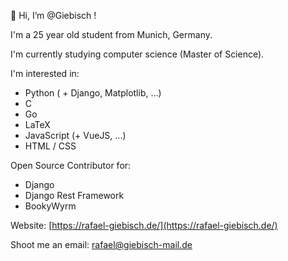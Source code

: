 👋 Hi, I’m @Giebisch !

I'm a 25 year old student from Munich, Germany. 

I'm currently studying computer science (Master of Science).

I'm interested in:
  + Python ( + Django, Matplotlib, ...)
  + C
  + Go
  + LaTeX
  + JavaScript (+ VueJS, ...)
  + HTML / CSS

Open Source Contributor for:
  + Django
  + Django Rest Framework
  + BookyWyrm

Website: [https://rafael-giebisch.de/](https://rafael-giebisch.de/)
  
Shoot me an email: rafael@giebisch-mail.de
